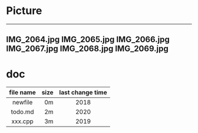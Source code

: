 # Picture
------
IMG_2064.jpg
IMG_2065.jpg
IMG_2066.jpg
IMG_2067.jpg
IMG_2068.jpg
IMG_2069.jpg
------
# doc


| file name | size | last change time |
|:---------:|-----:|:----------------:|
|  newfile  |   0m |       2018       |
|  todo.md  |   2m |       2020       |
|  xxx.cpp  |   3m |       2019       |
